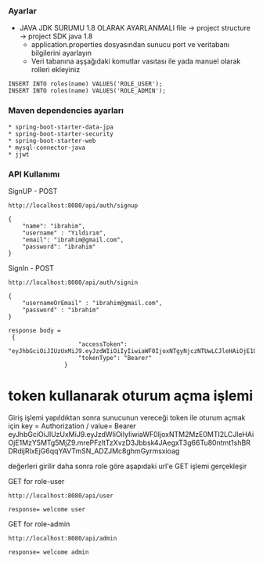 


### Ayarlar
* JAVA JDK SURUMU 1.8 OLARAK AYARLANMALI file -> project structure -> project SDK java 1.8
	* application.properties dosyasından sunucu port ve veritabanı bilgilerini ayarlayın
	* Veri tabanına aşşağıdaki komutlar vasıtası ile yada manuel olarak rolleri ekleyiniz
	
```
INSERT INTO roles(name) VALUES('ROLE_USER');
INSERT INTO roles(name) VALUES('ROLE_ADMIN');
```
	
### Maven dependencies ayarları
	* spring-boot-starter-data-jpa
	* spring-boot-starter-security
	* spring-boot-starter-web
	* mysql-connector-java
	* jjwt

### API Kullanımı

SignUP - POST

```
http://localhost:8080/api/auth/signup

{
	"name": "ibrahim",
	"username" : "Yıldırım",
	"email": "ibrahim@gmail.com",
	"password": "ibrahim"
}

```

SignIn - POST

```
http://localhost:8080/api/auth/signin

{
	"usernameOrEmail" : "ibrahim@gmail.com",
	"password" : "ibrahim"
}

response body =
 {
                    "accessToken": "eyJhbGciOiJIUzUxMiJ9.eyJzdWIiOiIyIiwiaWF0IjoxNTgyNjczNTUwLCJleHAiOjE1ODMyNzgzNTB9.sDFcujsNCrmsWHoBrC66ez2BtYtHuuqc4yFn1q7_pL9Z2PGuPRJ4Z4LpIzBNS8PMCeWKeZBf2NxKLgzqqHXANQ",
                    "tokenType": "Bearer"
                }

```

# token kullanarak oturum açma işlemi
Giriş işlemi yapıldıktan sonra sunucunun vereceği token ile oturum açmak için
key = Authorization /
value=
Bearer eyJhbGciOiJIUzUxMiJ9.eyJzdWIiOiIyIiwiaWF0IjoxNTM2MzE0MTI2LCJleHAiOjE1MzY5MTg5MjZ9.mrePFzltTzXvzD3Jbbsk4JAegxT3g66Tu80ntmt1shBRDRdijRlxEjG6qqYAVTmSN_ADZJMc8ghmGyrmsxioag

değerleri girilir daha sonra role göre aşapıdaki url'e GET işlemi gerçekleşir

GET for role-user

```
http://localhost:8080/api/user

response= welcome user
```

GET for role-admin

```
http://localhost:8080/api/admin

response= welcome admin
```



